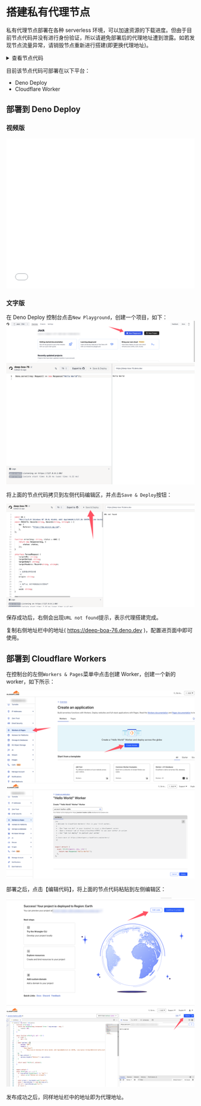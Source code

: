 # 搭建私有代理节点

私有代理节点部署在各种 serverless 环境，可以加速资源的下载进度。但由于目前节点代码并没有进行身份验证，所以请避免部署后的代理地址遭到泄露。如若发现节点流量异常，请销毁节点重新进行搭建(即更换代理地址)。

<details>
<summary>查看节点代码</summary>

```js
const UA =
    "Mozilla/5.0 (Windows NT 10.0; Win64; x64) AppleWebKit/537.36 (KHTML, like Gecko) Chrome/100.0.0.0 Safari/537.36";

const PRESETS = {
    mp: {
        Referer: "https://mp.weixin.qq.com",
    },
};


function error(msg, status = 400) {
    return new Response(msg, {
        status: status,
    });
}


/**
 * 解析请求
 */
async function parseRequest(req) {
    const origin = req.headers.get("origin") || '*';

    // 代理目标的请求参数
    let targetURL = '';
    let targetMethod = "GET";
    let targetBody = '';
    let targetHeaders = {};
    let preset = '';

    const method = req.method.toLowerCase();
    if (method === "get") {
        // GET
        // ?url=${encodeURIComponent(https://example.com?a=b)}&method=GET&headers=${encodeURIComponent(JSON.stringify(headers))}
        const {searchParams} = new URL(req.url);
        if (searchParams.has("url")) {
            targetURL = decodeURIComponent(searchParams.get("url"));
        }
        if (searchParams.has("method")) {
            targetMethod = searchParams.get("method");
        }
        if (searchParams.has("body")) {
            targetBody = decodeURIComponent(searchParams.get("body"));
        }
        if (searchParams.has("headers")) {
            try {
                targetHeaders = JSON.parse(
                    decodeURIComponent(searchParams.get("headers")),
                );
            } catch (_) {
                throw new Error("headers not valid");
            }
        }
        if (searchParams.has("preset")) {
            preset = decodeURIComponent(searchParams.get("preset"));
        }
    } else if (method === "post") {
        // POST
        /**
         * payload(json):
         * {
         *   url: 'https://example.com',
         *   method: 'PUT',
         *   body: 'a=1&b=2',
         *   headers: {
         *     Cookie: 'name=root'
         *   },
         *   preset: '',
         * }
         */
        const payload = await req.json();
        if (payload.url) {
            targetURL = payload.url;
        }
        if (payload.method) {
            targetMethod = payload.method;
        }
        if (payload.body) {
            targetBody = payload.body;
        }
        if (payload.headers) {
            targetHeaders = payload.headers;
        }
        if (payload.preset) {
            preset = payload.preset;
        }
    } else {
        throw new Error("Method not implemented");
    }

    if (!targetURL) {
        throw new Error("URL not found");
    }
    if (!/^https?:\/\//.test(targetURL)) {
        throw new Error("URL not valid");
    }
    if (targetMethod === "GET" && targetBody) {
        throw new Error("GET method can't has body");
    }
    if (Object.prototype.toString.call(targetHeaders) !== "[object Object]") {
        throw new Error("Headers not valid");
    }
    if (!targetHeaders["User-Agent"]) {
        targetHeaders["User-Agent"] = UA;
    }

    // 增加预设
    if (preset in PRESETS) {
        Object.assign(targetHeaders, PRESETS[preset]);
    }

    return {
        origin,
        targetURL,
        targetMethod,
        targetBody,
        targetHeaders,
    };
}

/**
 * 代理请求
 */
function wfetch(url, method, body, headers = {}) {
    return fetch(url, {
        method: method,
        body: body || undefined,
        headers: {
            ...headers,
        },
    });
}

export default {
    async fetch(request) {
        try {
            // 处理预检请求
            if (request.method === "OPTIONS") {
                return new Response(null, {
                    headers: {
                        "Access-Control-Allow-Origin": "*",
                        "Access-Control-Allow-Methods": "GET, POST",
                        "Access-Control-Allow-Headers": "Content-Type",
                        "Access-Control-Max-Age": "86400",
                    }
                });
            }

            const {
                origin,
                targetURL,
                targetMethod,
                targetBody,
                targetHeaders,
            } = await parseRequest(request);

            // 代理请求
            const response = await wfetch(
                targetURL,
                targetMethod,
                targetBody,
                targetHeaders,
            );

            return new Response(response.body, {
                headers: {
                    "Access-Control-Allow-Origin": origin,
                    "Content-Type": response.headers.get("Content-Type"),
                },
            });
        } catch (err) {
            return error(err.message);
        }
    }
}
```
</details>


目前该节点代码可部署在以下平台：

- Deno Deploy
- Cloudflare Worker


## 部署到 Deno Deploy

### 视频版


<iframe src="//player.bilibili.com/player.html?isOutside=true&aid=114046632199888&bvid=BV1YKPMe1Exe&cid=28520220360&p=1" scrolling="no" border="0" frameborder="no" framespacing="0" allowfullscreen="true" style="width:100%;height:400px;"></iframe>

### 文字版

在 Deno Deploy 控制台点击`New Playground`，创建一个项目，如下：
![img.png](../assets/private-proxy/img.png)
![img_1.png](../assets/private-proxy/img_1.png)

将上面的节点代码拷贝到左侧代码编辑区，并点击`Save & Deploy`按钮：

![img_2.png](../assets/private-proxy/img_2.png)

保存成功后，右侧会出现`URL not found`提示，表示代理搭建完成。

复制右侧地址栏中的地址( https://deep-boa-76.deno.dev )，配置进页面中即可使用。


## 部署到 Cloudflare Workers

在控制台的左侧`Workers & Pages`菜单中点击创建 Worker，创建一个新的 worker，如下所示：

![img_3.png](../assets/private-proxy/img_3.png)
![img_4.png](../assets/private-proxy/img_4.png)

部署之后，点击【编辑代码】，将上面的节点代码粘贴到左侧编辑区：

![img_5.png](../assets/private-proxy/img_5.png)
![img_6.png](../assets/private-proxy/img_6.png)

发布成功之后，同样地址栏中的地址即为代理地址。

